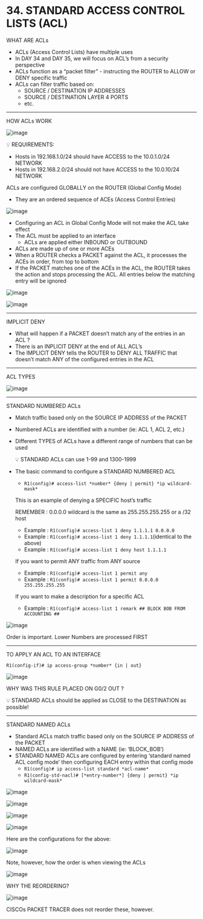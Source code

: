 # 34. STANDARD ACCESS CONTROL LISTS (ACL)

WHAT ARE ACLs

- ACLs (Access Control Lists) have multiple uses
- In DAY 34 and DAY 35, we will focus on ACL’s from a security perspective
- ACLs function as a “packet filter” - instructing the ROUTER to ALLOW or DENY specific traffic
- ACLs can filter traffic based on:
    - SOURCE / DESTINATION IP ADDRESSES
    - SOURCE / DESTINATION LAYER 4 PORTS
    - etc.

---

HOW ACLs WORK

![image](https://github.com/psaumur/CCNA/assets/106411237/92d663ec-33a8-4ba4-b0a7-5d3942a9b67e)

<aside>
💡 REQUIREMENTS:

- Hosts in 192.168.1.0/24 should have ACCESS to the 10.0.1.0/24 NETWORK
- Hosts in 192.168.2.0/24 should not have ACCESS to the 10.0.10/24 NETWORK
</aside>

ACLs are configured GLOBALLY on the ROUTER (Global Config Mode)

- They are an ordered sequence of ACEs (Access Control Entries)

![image](https://github.com/psaumur/CCNA/assets/106411237/2eb0c042-21d0-4a40-ade3-9715bd2b3bcb)

- Configuring an ACL in Global Config Mode will not make the ACL take effect
- The ACL must be applied to an interface
    - ACLs are applied either INBOUND or OUTBOUND
- ACLs are made up of one or more ACEs
- When a ROUTER checks a PACKET against the ACL, it processes the ACEs in order, from top to bottom
- If the PACKET matches one of the ACEs in the ACL, the ROUTER takes the action and stops processing the ACL. All entries below the matching entry will be ignored

![image](https://github.com/psaumur/CCNA/assets/106411237/a4a86a8e-f73c-476b-b0e5-15bfb4f4748d)

![image](https://github.com/psaumur/CCNA/assets/106411237/6e4148e0-e908-4a44-9f23-358c9d7ade11)

---

IMPLICIT DENY

- What will happen if a PACKET doesn’t match any of the entries in an ACL ?
- There is an INPLICIT DENY at the end of ALL ACL’s
- The IMPLICIT DENY tells the ROUTER to DENY ALL TRAFFIC that doesn’t match ANY of the configured entries in the ACL

---

ACL TYPES

![image](https://github.com/psaumur/CCNA/assets/106411237/4856845e-80b2-45dc-b30c-cc3b170db69c)

---

STANDARD NUMBERED ACLs

- Match traffic based only on the SOURCE IP ADDRESS of the PACKET
- Numbered ACLs are identified with a number (ie: ACL 1, ACL 2, etc.)
- Different TYPES of ACLs have a different range of numbers that can be used
    
    <aside>
    💡 STANDARD ACLs can use 1-99 and 1300-1999
    
    </aside>
    

- The basic command to configure a STANDARD NUMBERED ACL
    - `R1(config)# access-list *number* {deny | permit} *ip wildcard-mask*`
    
    This is an example of denying a SPECIFIC host’s traffic
    
    REMEMBER : 0.0.0.0 wildcard is the same as 255.255.255.255 or a /32 host
    
    - Example : `R1(config)# access-list 1 deny 1.1.1.1 0.0.0.0`
    - Example : `R1(config)# access-list 1 deny 1.1.1.1`(identical to the above)
    - Example : `R1(config)# access-list 1 deny host 1.1.1.1`
    
    If you want to permit ANY traffic from ANY source
    
    - Example : `R1(config)# access-list 1 permit any`
    - Example : `R1(config)# access-list 1 permit 0.0.0.0 255.255.255.255`
    
    If you want to make a description for a specific ACL
    
    - Example : `R1(config)# access-list 1 remark ## BLOCK BOB FROM ACCOUNTING ##`

![image](https://github.com/psaumur/CCNA/assets/106411237/3e20e40c-6755-4638-9ef3-15fa747f93b6)

Order is important. Lower Numbers are processed FIRST

---
TO APPLY AN ACL TO AN INTERFACE

`R1(config-if)# ip access-group *number* {in | out}`

![image](https://github.com/psaumur/CCNA/assets/106411237/eed38afa-f067-4153-80bb-b07c52a21e53)

WHY WAS THIS RULE PLACED ON G0/2 OUT ? 

<aside>
💡 STANDARD ACLs should be applied as CLOSE to the DESTINATION as possible!

</aside>

---

STANDARD NAMED ACLs

- Standard ACLs match traffic based only on the SOURCE IP ADDRESS of the PACKET
- NAMED ACLs are identified with a NAME (ie: ‘BLOCK_BOB’)
- STANDARD NAMED ACLs are configured by entering ‘standard named ACL config mode’ then configuring EACH entry within that config mode
    - `R1(config)# ip access-list standard *acl-name*`
    - `R1(config-std-nacl)# [*entry-number*] {deny | permit} *ip wildcard-mask*`

![image](https://github.com/psaumur/CCNA/assets/106411237/94e9b58d-07f6-4ad6-9c92-b00c01ce311d)

![image](https://github.com/psaumur/CCNA/assets/106411237/a8a10f5f-8e5c-4e19-981f-862bf94b2788)

![image](https://github.com/psaumur/CCNA/assets/106411237/3b641f99-4c99-4d5f-a32b-1a626d1a02b4)

![image](https://github.com/psaumur/CCNA/assets/106411237/17a7d767-1052-4bc0-8a04-7278f16caeb6)

Here are the configurations for the above:

![image](https://github.com/psaumur/CCNA/assets/106411237/bbdcff70-1fd4-46a4-a4c2-5d5485fe5695)

Note, however, how the order is when viewing the ACLs 

![image](https://github.com/psaumur/CCNA/assets/106411237/74ad9dd4-d56f-4845-83b1-44366b4b94f6)

WHY THE REORDERING?

![image](https://github.com/psaumur/CCNA/assets/106411237/e5ed273d-1c24-4b78-884f-712e1cf6922a)

CISCOs PACKET TRACER does not reorder these, however.


